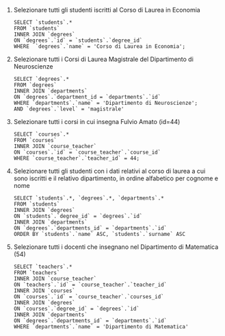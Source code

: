 1. Selezionare tutti gli studenti iscritti al Corso di Laurea in Economia

       SELECT `students`.*
       FROM `students`
       INNER JOIN `degrees` 
       ON `degrees`.`id` = `students`.`degree_id`
       WHERE  `degrees`.`name` = 'Corso di Laurea in Economia';
 
2. Selezionare tutti i Corsi di Laurea Magistrale del Dipartimento di
Neuroscienze

       SELECT `degrees`.*
       FROM `degrees`
       INNER JOIN `departments` 
       ON `degrees`.`department_id = `departments`.`id`
       WHERE `departments`.`name` = 'Dipartimento di Neuroscienze';
       AND `degrees`.`level` = 'magistrale'

 
3. Selezionare tutti i corsi in cui insegna Fulvio Amato (id=44)

       SELECT `courses`.*
       FROM `courses`
       INNER JOIN `course_teacher`
       ON `courses`.`id` = `course_teacher`.`course_id`
       WHERE `course_teacher`.`teacher_id` = 44;
 
4. Selezionare tutti gli studenti con i dati relativi al corso di laurea a cui
sono iscritti e il relativo dipartimento, in ordine alfabetico per cognome e
nome

       SELECT `students`.*, `degrees`.*, `departments`.*
       FROM `students`
       INNER JOIN `degrees`
       ON `students`.`degree_id` = `degrees`.`id`
       INNER JOIN `departments`
       ON `degrees`.`departments_id` = `departments`.`id`
       ORDER BY `students`.`name` ASC, `students`.`surname` ASC

5. Selezionare tutti i docenti che insegnano nel Dipartimento di
Matematica (54)

       SELECT `teachers`.*
       FROM `teachers`
       INNER JOIN `course_teacher`
       ON `teachers`.`id` = `course_teacher`.`teacher_id`
       INNER JOIN `courses`
       ON `courses`.`id` = `course_teacher`.`courses_id`
       INNER JOIN `degrees`
       ON `courses`.`degree_id` = `degrees`.`id`
       INNER JOIN `departments`
       ON `degrees`.`departments_id` = `departments`.`id`
       WHERE `departments`.`name` = 'Dipartimento di Matematica'
 